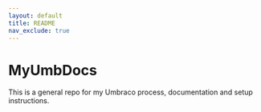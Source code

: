 ```yaml
---
layout: default
title: README
nav_exclude: true
---
```


# MyUmbDocs

This is a general repo for my Umbraco process, documentation and setup instructions.